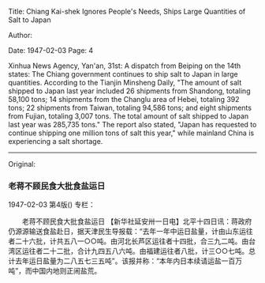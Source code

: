 Title: Chiang Kai-shek Ignores People's Needs, Ships Large Quantities of Salt to Japan

Author:

Date: 1947-02-03
Page: 4

Xinhua News Agency, Yan'an, 31st: A dispatch from Beiping on the 14th states: The Chiang government continues to ship salt to Japan in large quantities. According to the Tianjin Minsheng Daily, "The amount of salt shipped to Japan last year included 26 shipments from Shandong, totaling 58,100 tons; 14 shipments from the Changlu area of Hebei, totaling 392 tons; 22 shipments from Taiwan, totaling 94,586 tons; and eight shipments from Fujian, totaling 3,007 tons. The total amount of salt shipped to Japan last year was 285,735 tons." The report also stated, "Japan has requested to continue shipping one million tons of salt this year," while mainland China is experiencing a salt shortage.



<hr /> 

Original: 


### 老蒋不顾民食大批食盐运日

1947-02-03
第4版()
专栏：

　　老蒋不顾民食大批食盐运日
    【新华社延安卅一日电】北平十四日讯：蒋政府仍源源输送食盐赴日，据天津民生导报载：“去年一年中运日盐量，计由山东运往者二十六批，计共五八一○○吨。由河北长芦区运往者十四批，合三九二吨。由台湾区运往者二十二批，合计九四五八六吨。由福建运往者八批，计三○○七吨。总计去年运日盐量为二八五七三五吨”。该报并称：“本年内日本续请运盐一百万吨”，而中国内地则正闹盐荒。
